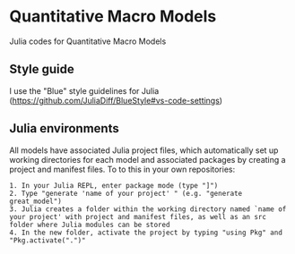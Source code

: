 # Quantitative Macro Models
Julia codes for Quantitative Macro Models

## Style guide
I use the "Blue" style guidelines for Julia (https://github.com/JuliaDiff/BlueStyle#vs-code-settings)

## Julia environments
All models have associated Julia project files, which automatically set up working directories for each model and associated packages by creating a project and manifest files. To to this in your own repositories:

    1. In your Julia REPL, enter package mode (type "]")
    2. Type "generate 'name of your project' " (e.g. "generate great_model")
    3. Julia creates a folder within the working directory named `name of your project' with project and manifest files, as well as an src folder where Julia modules can be stored
    4. In the new folder, activate the project by typing "using Pkg" and "Pkg.activate(".")"